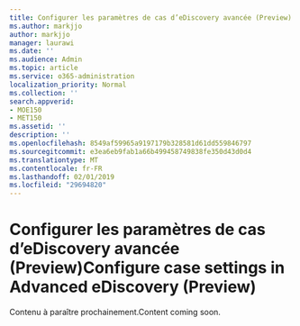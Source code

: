 ```yaml
---
title: Configurer les paramètres de cas d’eDiscovery avancée (Preview)
ms.author: markjjo
author: markjjo
manager: laurawi
ms.date: ''
ms.audience: Admin
ms.topic: article
ms.service: o365-administration
localization_priority: Normal
ms.collection: ''
search.appverid:
- MOE150
- MET150
ms.assetid: ''
description: ''
ms.openlocfilehash: 8549af59965a9197179b328581d61dd559846797
ms.sourcegitcommit: e3ea6eb9fab1a66b499458749838fe350d43d0d4
ms.translationtype: MT
ms.contentlocale: fr-FR
ms.lasthandoff: 02/01/2019
ms.locfileid: "29694820"
---
```

# <a name="configure-case-settings-in-advanced-ediscovery-preview"></a><span data-ttu-id="2dfac-102">Configurer les paramètres de cas d’eDiscovery avancée (Preview)</span><span class="sxs-lookup"><span data-stu-id="2dfac-102">Configure case settings in Advanced eDiscovery (Preview)</span></span>

<span data-ttu-id="2dfac-103">Contenu à paraître prochainement.</span><span class="sxs-lookup"><span data-stu-id="2dfac-103">Content coming soon.</span></span>